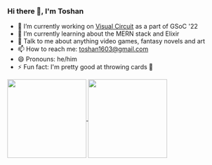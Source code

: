 ### Hi there 👋, I'm Toshan

<!--
**toshan-luktuke/toshan-luktuke** is a ✨ _special_ ✨ repository because its `README.md` (this file) appears on your GitHub profile.

Here are some ideas to get you started:

-->

- 🔭 I’m currently working on [Visual Circuit](https://github.com/JdeRobot/VisualCircuit) as a part of GSoC '22
- 🌱 I’m currently learning about the MERN stack and Elixir
- 💬 Talk to me about anything video games, fantasy novels and art
- 📫 How to reach me: toshan1603@gmail.com
- 😄 Pronouns: he/him
- ⚡ Fun fact: I'm pretty good at throwing cards 🎴

<a href="https://github.com/toshan-luktuke">
  <img height="180em" align="center" src="https://github-readme-stats.vercel.app/api?username=toshan-luktuke&show_icons=true&theme=dark" />
</a>
<a href="https://github.com/toshan-luktuke">
  <img height="180em" align="center" src="https://github-readme-stats.vercel.app/api/top-langs/?username=toshan-luktuke&layout=compact&theme=dark" />
</a>
